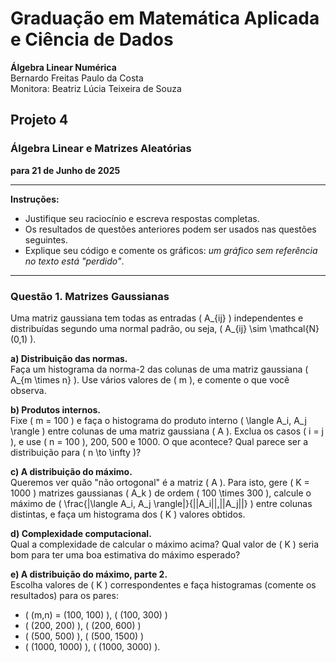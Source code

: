 # Graduação em Matemática Aplicada e Ciência de Dados  
**Álgebra Linear Numérica**  
Bernardo Freitas Paulo da Costa  
Monitora: Beatriz Lúcia Teixeira de Souza  

## Projeto 4  
### Álgebra Linear e Matrizes Aleatórias  
**para 21 de Junho de 2025**  

---

**Instruções:**  
- Justifique seu raciocínio e escreva respostas completas.  
- Os resultados de questões anteriores podem ser usados nas questões seguintes.  
- Explique seu código e comente os gráficos: *um gráfico sem referência no texto está "perdido"*.  

---

### Questão 1. Matrizes Gaussianas  
Uma matriz gaussiana tem todas as entradas \( A_{ij} \) independentes e distribuídas segundo uma normal padrão, ou seja, \( A_{ij} \sim \mathcal{N}(0,1) \).  

**a) Distribuição das normas.**  
Faça um histograma da norma-2 das colunas de uma matriz gaussiana \( A_{m \times n} \). Use vários valores de \( m \), e comente o que você observa.  

**b) Produtos internos.**  
Fixe \( m = 100 \) e faça o histograma do produto interno \( \langle A_i, A_j \rangle \) entre colunas de uma matriz gaussiana \( A \). Exclua os casos \( i = j \), e use \( n = 100 \), 200, 500 e 1000. O que acontece? Qual parece ser a distribuição para \( n \to \infty \)?  

**c) A distribuição do máximo.**  
Queremos ver quão "não ortogonal" é a matriz \( A \). Para isto, gere \( K = 1000 \) matrizes gaussianas \( A_k \) de ordem \( 100 \times 300 \), calcule o máximo de \( \frac{|\langle A_i, A_j \rangle|}{||A_i||\,||A_j||} \) entre colunas distintas, e faça um histograma dos \( K \) valores obtidos.  

**d) Complexidade computacional.**  
Qual a complexidade de calcular o máximo acima? Qual valor de \( K \) seria bom para ter uma boa estimativa do máximo esperado?  

**e) A distribuição do máximo, parte 2.**  
Escolha valores de \( K \) correspondentes e faça histogramas (comente os resultados) para os pares:  
- \( (m,n) = (100, 100) \), \( (100, 300) \)  
- \( (200, 200) \), \( (200, 600) \)  
- \( (500, 500) \), \( (500, 1500) \)  
- \( (1000, 1000) \), \( (1000, 3000) \).